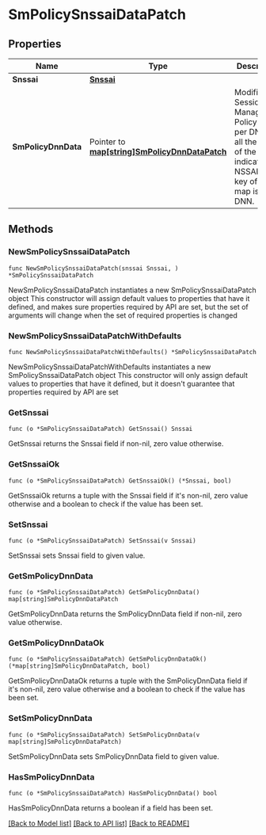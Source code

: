 # SmPolicySnssaiDataPatch

## Properties

Name | Type | Description | Notes
------------ | ------------- | ------------- | -------------
**Snssai** | [**Snssai**](Snssai.md) |  | 
**SmPolicyDnnData** | Pointer to [**map[string]SmPolicyDnnDataPatch**](SmPolicyDnnDataPatch.md) | Modifiable Session Management Policy data per DNN for all the DNNs of the indicated S-NSSAI. The key of the map is the DNN.  | [optional] 

## Methods

### NewSmPolicySnssaiDataPatch

`func NewSmPolicySnssaiDataPatch(snssai Snssai, ) *SmPolicySnssaiDataPatch`

NewSmPolicySnssaiDataPatch instantiates a new SmPolicySnssaiDataPatch object
This constructor will assign default values to properties that have it defined,
and makes sure properties required by API are set, but the set of arguments
will change when the set of required properties is changed

### NewSmPolicySnssaiDataPatchWithDefaults

`func NewSmPolicySnssaiDataPatchWithDefaults() *SmPolicySnssaiDataPatch`

NewSmPolicySnssaiDataPatchWithDefaults instantiates a new SmPolicySnssaiDataPatch object
This constructor will only assign default values to properties that have it defined,
but it doesn't guarantee that properties required by API are set

### GetSnssai

`func (o *SmPolicySnssaiDataPatch) GetSnssai() Snssai`

GetSnssai returns the Snssai field if non-nil, zero value otherwise.

### GetSnssaiOk

`func (o *SmPolicySnssaiDataPatch) GetSnssaiOk() (*Snssai, bool)`

GetSnssaiOk returns a tuple with the Snssai field if it's non-nil, zero value otherwise
and a boolean to check if the value has been set.

### SetSnssai

`func (o *SmPolicySnssaiDataPatch) SetSnssai(v Snssai)`

SetSnssai sets Snssai field to given value.


### GetSmPolicyDnnData

`func (o *SmPolicySnssaiDataPatch) GetSmPolicyDnnData() map[string]SmPolicyDnnDataPatch`

GetSmPolicyDnnData returns the SmPolicyDnnData field if non-nil, zero value otherwise.

### GetSmPolicyDnnDataOk

`func (o *SmPolicySnssaiDataPatch) GetSmPolicyDnnDataOk() (*map[string]SmPolicyDnnDataPatch, bool)`

GetSmPolicyDnnDataOk returns a tuple with the SmPolicyDnnData field if it's non-nil, zero value otherwise
and a boolean to check if the value has been set.

### SetSmPolicyDnnData

`func (o *SmPolicySnssaiDataPatch) SetSmPolicyDnnData(v map[string]SmPolicyDnnDataPatch)`

SetSmPolicyDnnData sets SmPolicyDnnData field to given value.

### HasSmPolicyDnnData

`func (o *SmPolicySnssaiDataPatch) HasSmPolicyDnnData() bool`

HasSmPolicyDnnData returns a boolean if a field has been set.


[[Back to Model list]](../README.md#documentation-for-models) [[Back to API list]](../README.md#documentation-for-api-endpoints) [[Back to README]](../README.md)


